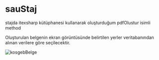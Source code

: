 # sauStaj
stajda itexsharp kütüphanesi kullanarak oluşturduğum pdfOlustur isimli method

Oluşturulan belgenin ekran görüntüsünde belirtilen yerler veritabanından alınan verilere göre seçilecektir.

![kosgebBelge](https://user-images.githubusercontent.com/11387887/55236584-57267200-5241-11e9-927b-e67e326590b4.PNG)

